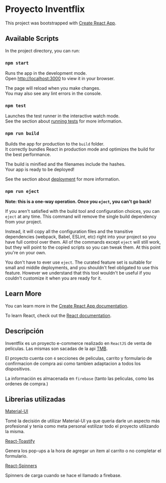 # Proyecto Inventflix

This project was bootstrapped with [Create React App](https://github.com/facebook/create-react-app).

## Available Scripts

In the project directory, you can run:

### `npm start`

Runs the app in the development mode.\
Open [http://localhost:3000](http://localhost:3000) to view it in your browser.

The page will reload when you make changes.\
You may also see any lint errors in the console.

### `npm test`

Launches the test runner in the interactive watch mode.\
See the section about [running tests](https://facebook.github.io/create-react-app/docs/running-tests) for more information.

### `npm run build`

Builds the app for production to the `build` folder.\
It correctly bundles React in production mode and optimizes the build for the best performance.

The build is minified and the filenames include the hashes.\
Your app is ready to be deployed!

See the section about [deployment](https://facebook.github.io/create-react-app/docs/deployment) for more information.

### `npm run eject`

**Note: this is a one-way operation. Once you `eject`, you can't go back!**

If you aren't satisfied with the build tool and configuration choices, you can `eject` at any time. This command will remove the single build dependency from your project.

Instead, it will copy all the configuration files and the transitive dependencies (webpack, Babel, ESLint, etc) right into your project so you have full control over them. All of the commands except `eject` will still work, but they will point to the copied scripts so you can tweak them. At this point you're on your own.

You don't have to ever use `eject`. The curated feature set is suitable for small and middle deployments, and you shouldn't feel obligated to use this feature. However we understand that this tool wouldn't be useful if you couldn't customize it when you are ready for it.

## Learn More

You can learn more in the [Create React App documentation](https://facebook.github.io/create-react-app/docs/getting-started).

To learn React, check out the [React documentation](https://reactjs.org/).

## Descripción

Inventflix es un proyecto e-commerce realizado en `ReactJS` de venta de peliculas. Las mismas son sacadas de la api [TMB](https://www.themoviedb.org/).

El proyecto cuenta con `4` secciones de peliculas, carrito y formulario de confirmacion de compra asi como tambien adaptacion a todos los dispositivos.

La información es almacenada en `firebase` (tanto las peliculas, como las ordenes de compra.)

## Librerias utilizadas

[Material-UI](https://mui.com/)

Tomé la decisión de utilizar Material-UI ya que queria darle un aspecto más profesional y tenia como meta personal estilizar todo el proyecto utilizando la misma.

[React-Toastify](https://www.npmjs.com/package/react-toastify)

Genera los pop-ups a la hora de agregar un item al carrito o no completar el formulario.

[React-Spinners](https://www.davidhu.io/react-spinners/)

Spinners de carga cuando se hace el llamado a firebase.





